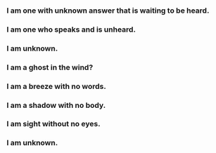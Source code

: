 

  

### I am one with unknown answer that is waiting to be heard.

### I am one who speaks and is unheard.

### I am unknown.

### I am a ghost in the wind?

### I am a breeze with no words.

### I am a shadow with no body.

### I am sight without no eyes.

### I am unknown.
